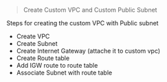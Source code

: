 > Create Custom VPC and Custom Public Subnet

Steps for creating the custom VPC with Public subnet

- Create VPC
- Create Subnet
- Create Internet Gateway (attache it to custom vpc)
- Create Route table
- Add IGW route to route table
- Associate Subnet with route table